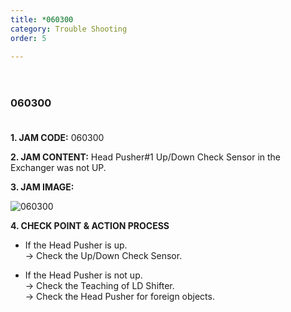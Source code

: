 ```yaml
---
title: *060300
category: Trouble Shooting
order: 5

---
```


　  
### 060300
　  
**1. JAM CODE:** 060300

**2. JAM CONTENT:** Head Pusher#1 Up/Down Check Sensor in the Exchanger was not UP.

**3. JAM IMAGE:**

![060300](https://user-images.githubusercontent.com/85915538/125031480-4ec76d80-e0bf-11eb-857e-c29e30a2c5c6.png)

**4. CHECK POINT & ACTION PROCESS**  

<!---
* Head Pusher가 올라왔다.  
  → Up/Down Check Sensor를 확인하세요.

* Head Pusher가 올라오지 못했다.  
  → LD Shifter의 Teaching을 확인하세요.  
  → Head Pusher에 이물질이 있는지 확인하세요.
--->

* If the Head Pusher is up.  
  → Check the Up/Down Check Sensor.

* If the Head Pusher is not up.  
  → Check the Teaching of LD Shifter.  
  → Check the Head Pusher for foreign objects.
  

